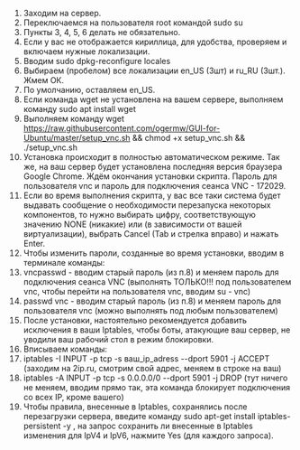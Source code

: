 1. Заходим на сервер.
2. Переключаемся на пользователя root командой sudo su
3. Пункты 3, 4, 5, 6 делать не обязательно.
4. Если у вас не отображается кириллица, для удобства, проверяем и включаем нужные локализации.
5. Вводим sudo dpkg-reconfigure locales
6. Выбираем (пробелом) все локализации en_US (3шт) и ru_RU (3шт.). Жмем ОК.
7. По умолчанию, оставляем en_US.
8. Если команда wget не установлена на вашем сервере, выполняем команду sudo apt install wget
9. Выполняем команду wget https://raw.githubusercontent.com/ogermw/GUI-for-Ubuntu/master/setup_vnc.sh && chmod +x setup_vnc.sh && ./setup_vnc.sh
10. Установка происходит в полностью автоматическом режиме. Так же, на ваш сервер будет установлена последняя версия браузера Google Chrome. Ждём окончания установки скрипта. Пароль для пользователя vnc и пароль для подключения сеанса VNC - 172029.
11. Если во время выполнения скрипта, у вас все таки система будет выдавать сообщение о необходимости перезапуска некоторых компонентов, то нужно выбирать цифру, соответствующую значению NONE (никакие) или (в зависимости от вашей виртуализации), выбрать Cancel (Tab и стрелка вправо) и нажать Enter.
12. Чтобы изменить пароли, созданные во время установки, вводим в терминале команды:
13. vncpasswd - вводим старый пароль (из п.8) и меняем пароль для подключения сеанса VNC (выполнять ТОЛЬКО!!! под пользователем vnc, чтобы перейти на пользователя vnc, вводим su - vnc)
14. passwd vnc - вводим старый пароль (из п.8) и меняем пароль для пользователя vnc (можно выполнять под любым пользователем)
15. После установки, настоятельно рекомендуется добавить исключения в ваши Iptables, чтобы боты, атакующие ваш сервер, не уводили ваш рабочий стол в режим блокировки.
16. Вписываем команды:
17. iptables -I INPUT -p tcp -s ваш_ip_adress --dport 5901 -j ACCEPT  (заходим на 2ip.ru, смотрим свой адрес, меняем в строке на ваш)
18. iptables -A INPUT -p tcp -s 0.0.0.0/0 --dport 5901 -j DROP  (тут ничего не меняем, вводим прямо так, эта команда блокирует подключения со всех IP, кроме вашего)
19. Чтобы правила, внесенные в Iptables, сохранялись после перезагрузки сервера, введите команду sudo apt-get install iptables-persistent -y , на запрос сохранить ли внесенные в Iptables изменения для IpV4 и IpV6, нажмите Yes (для каждого запроса).
